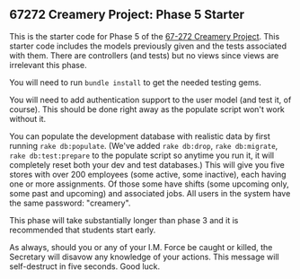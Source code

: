 67272 Creamery Project: Phase 5 Starter
---

This is the starter code for Phase 5 of the [67-272 Creamery Project](http://67272.cmuis.net/projects).  This starter code includes the models previously given and the tests associated with them.  There are controllers (and tests) but no views since views are irrelevant this phase.

You will need to run `bundle install` to get the needed testing gems.  

You will need to add authentication support to the user model (and test it, of course).  This should be done right away as the populate script won't work without it.

You can populate the development database with realistic data by first running `rake db:populate`.  (We've added `rake db:drop`, `rake db:migrate`, `rake db:test:prepare` to the populate script so anytime you run it, it will completely reset both your dev and test databases.) This will give you five stores with over 200 employees (some active, some inactive), each having one or more assignments.  Of those some have shifts (some upcoming only, some past and upcoming) and associated jobs.  All users in the system have the same password: "creamery".

This phase will take substantially longer than phase 3 and it is recommended that students start early.  

As always, should you or any of your I.M. Force be caught or killed, the Secretary will disavow any knowledge of your actions.  This message will self-destruct in five seconds. Good luck.